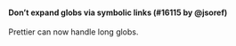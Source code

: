 #### Don’t expand globs via symbolic links (#16115 by @jsoref)

Prettier can now handle long globs.
